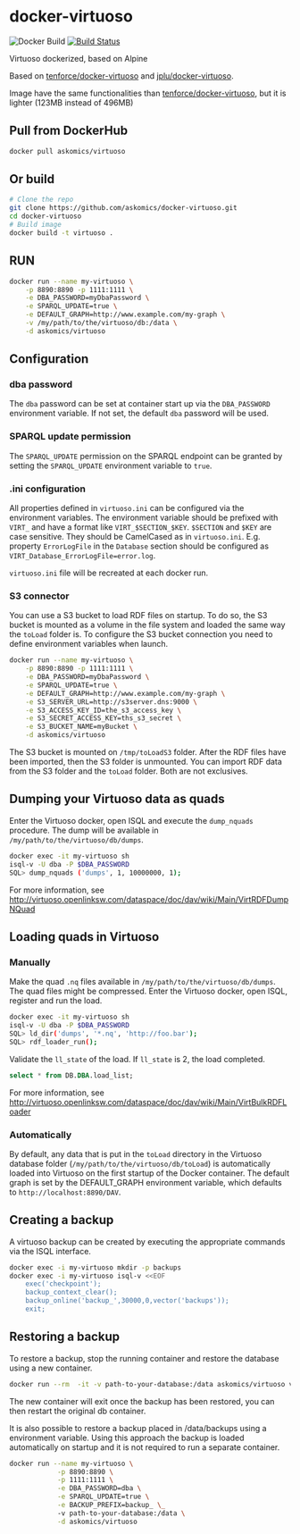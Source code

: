 # docker-virtuoso

![Docker Build](https://img.shields.io/docker/pulls/askomics/virtuoso.svg)
[![Build Status](https://travis-ci.org/askomics/docker-virtuoso.svg?branch=master)](https://travis-ci.org/askomics/docker-virtuoso)


Virtuoso dockerized, based on Alpine

Based on [tenforce/docker-virtuoso](https://github.com/tenforce/docker-virtuoso) and [jplu/docker-virtuoso](https://github.com/jplu/docker-virtuoso).

Image have the same functionalities than [tenforce/docker-virtuoso](https://github.com/tenforce/docker-virtuoso), but it is lighter (123MB instead of 496MB)

## Pull from DockerHub

```bash
docker pull askomics/virtuoso
```

## Or build

```bash
# Clone the repo
git clone https://github.com/askomics/docker-virtuoso.git
cd docker-virtuoso
# Build image
docker build -t virtuoso .
```


## RUN

```bash
docker run --name my-virtuoso \
    -p 8890:8890 -p 1111:1111 \
    -e DBA_PASSWORD=myDbaPassword \
    -e SPARQL_UPDATE=true \
    -e DEFAULT_GRAPH=http://www.example.com/my-graph \
    -v /my/path/to/the/virtuoso/db:/data \
    -d askomics/virtuoso
```

## Configuration


### dba password
The `dba` password can be set at container start up via the `DBA_PASSWORD` environment variable. If not set, the default `dba` password will be used.

### SPARQL update permission
The `SPARQL_UPDATE` permission on the SPARQL endpoint can be granted by setting the `SPARQL_UPDATE` environment variable to `true`.

### .ini configuration
All properties defined in `virtuoso.ini` can be configured via the environment variables. The environment variable should be prefixed with `VIRT_` and have a format like `VIRT_$SECTION_$KEY`. `$SECTION` and `$KEY` are case sensitive. They should be CamelCased as in `virtuoso.ini`. E.g. property `ErrorLogFile` in the `Database` section should be configured as `VIRT_Database_ErrorLogFile=error.log`.

`virtuoso.ini` file will be recreated at each docker run.

### S3 connector
You can use a S3 bucket to load RDF files on startup. To do so, the S3 bucket
is mounted as a volume in the file system and loaded the same way the `toLoad`
folder is.  To configure the S3 bucket connection you need to define
environment variables when launch.

```bash
docker run --name my-virtuoso \
    -p 8890:8890 -p 1111:1111 \
    -e DBA_PASSWORD=myDbaPassword \
    -e SPARQL_UPDATE=true \
    -e DEFAULT_GRAPH=http://www.example.com/my-graph \
    -e S3_SERVER_URL=http://s3server.dns:9000 \
    -e S3_ACCESS_KEY_ID=the_s3_access_key \
    -e S3_SECRET_ACCESS_KEY=ths_s3_secret \
    -e S3_BUCKET_NAME=myBucket \
    -d askomics/virtuoso
```
The S3 bucket is mounted on `/tmp/toLoadS3` folder.  After the RDF files have
been imported, then the S3 folder is unmounted.  You can import RDF data from
the S3 folder and the `toLoad` folder. Both are not exclusives.

## Dumping your Virtuoso data as quads
Enter the Virtuoso docker, open ISQL and execute the `dump_nquads` procedure. The dump will be available in `/my/path/to/the/virtuoso/db/dumps`.

```bash
docker exec -it my-virtuoso sh
isql-v -U dba -P $DBA_PASSWORD
SQL> dump_nquads ('dumps', 1, 10000000, 1);
```

For more information, see http://virtuoso.openlinksw.com/dataspace/doc/dav/wiki/Main/VirtRDFDumpNQuad

## Loading quads in Virtuoso
### Manually
Make the quad `.nq` files available in `/my/path/to/the/virtuoso/db/dumps`. The quad files might be compressed. Enter the Virtuoso docker, open ISQL, register and run the load.

```bash
docker exec -it my-virtuoso sh
isql-v -U dba -P $DBA_PASSWORD
SQL> ld_dir('dumps', '*.nq', 'http://foo.bar');
SQL> rdf_loader_run();
```

Validate the `ll_state` of the load. If `ll_state` is 2, the load completed.

```sql
select * from DB.DBA.load_list;
```

For more information, see http://virtuoso.openlinksw.com/dataspace/doc/dav/wiki/Main/VirtBulkRDFLoader

### Automatically
By default, any data that is put in the `toLoad` directory in the Virtuoso database folder (`/my/path/to/the/virtuoso/db/toLoad`) is automatically loaded into Virtuoso on the first startup of the Docker container. The default graph is set by the DEFAULT_GRAPH environment variable, which defaults to `http://localhost:8890/DAV`.

## Creating a backup
A virtuoso backup can be created by executing the appropriate commands via the ISQL interface.

```bash
docker exec -i my-virtuoso mkdir -p backups
docker exec -i my-virtuoso isql-v <<EOF
    exec('checkpoint');
    backup_context_clear();
    backup_online('backup_',30000,0,vector('backups'));
    exit;
```
## Restoring a backup
To restore a backup, stop the running container and restore the database using a new container.

```bash
docker run --rm  -it -v path-to-your-database:/data askomics/virtuoso virtuoso-t +restore-backup backups/backup_ +configfile /data/virtuoso.ini
```

The new container will exit once the backup has been restored, you can then restart the original db container.

It is also possible to restore a backup placed in /data/backups using a environment variable. Using this approach the backup is loaded automatically on startup and it is not required to run a separate container.

```bash
docker run --name my-virtuoso \
            -p 8890:8890 \
            -p 1111:1111 \
            -e DBA_PASSWORD=dba \
            -e SPARQL_UPDATE=true \
            -e BACKUP_PREFIX=backup_ \_
            -v path-to-your-database:/data \
            -d askomics/virtuoso
```
